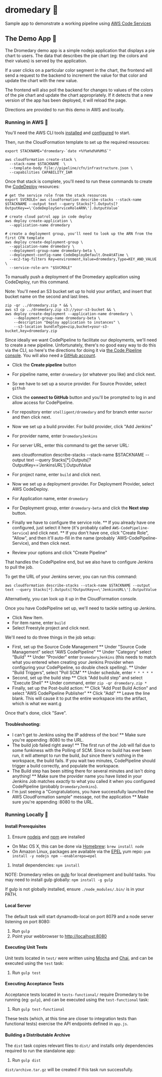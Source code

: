# dromedary :dromedary_camel:
Sample app to demonstrate a working pipeline using [AWS Code Services](https://aws.amazon.com/awscode/)

## The Demo App :dromedary_camel:

The Dromedary demo app is a simple nodejs application that displays a pie chart to users. The data that
describes the pie chart (eg: the colors and their values) is served by the application.

If a user clicks on a particular color segment in the chart, the frontend will send a request to the
backend to increment the value for that color and update the chart with the new value.

The frontend will also poll the backend for changes to values of the colors of the pie chart and update the chart
appropriately. If it detects that a new version of the app has been deployed, it will reload the page.

Directions are provided to run this demo in AWS and locally. 

### Running in AWS :dromedary_camel:

You'll need the AWS CLI tools [installed](https://aws.amazon.com/cli/) and [configured](http://docs.aws.amazon.com/cli/latest/userguide/cli-chap-getting-started.html) to start.

Then, run the CloudFormation template to set up the required resources:

    export STACKNAME="dromedary-`date +%Y%m%d%H%M%S`"

    aws cloudformation create-stack \
      --stack-name $STACKNAME  \
      --template-body file://pipeline/cfn/infrastructure.json \
      --capabilities CAPABILITY_IAM

Once that stack is complete, you'll need to run these commands to create the [CodeDeploy](https://aws.amazon.com/codedeploy/) resources:

    # get the service role from the stack resources
    export SVCROLE=`aws cloudformation describe-stacks --stack-name $STACKNAME --output text --query Stacks[*].Outputs[?OutputKey==\'CodeDeployServiceRoleARN\'].OutputValue`

    # create cloud patrol app in code deploy
    aws deploy create-application \
      --application-name dromedary

    # create a deployment group, you'll need to look up the ARN from the first CFN template
    aws deploy create-deployment-group \
      --application-name dromedary \
      --deployment-group-name dromedary-beta \
      --deployment-config-name CodeDeployDefault.OneAtATime \
      --ec2-tag-filters Key=environment,Value=dromedary,Type=KEY_AND_VALUE \
      --service-role-arn "$SVCROLE"

To manually push a deployment of the Dromedary application using CodeDeploy, run this command. 

Note: You'll need an S3 bucket set up to hold your artifact, and insert that bucket name on the second and last lines.

    zip -qr ../dromedary.zip * && \
    aws s3 cp ../dromedary.zip s3://your-s3-bucket && \
    aws deploy create-deployment --application-name dromedary \
        --deployment-group-name dromedary-beta \
        --description "Deploy application to instances" \
        --s3-location bundleType=zip,bucket=your-s3-bucket,key=dromedary.zip

Since ideally we want CodePipeline to facilitate our deployments, we'll need to create a new pipeline. Unfortunately, there's no good easy way to do this via the CLI, so here's the directions for doing it via [the Code Pipeline console](https://console.aws.amazon.com/codepipeline/home?region=us-east-1#/dashboard). You will also need a [GitHub account](https://www.github.com).

* Click the **Create pipeline** button
* For pipeline name, enter `dromedary` (or whatever you like) and click next.
* So we have to set up a source provider. For Source Provider, select `github`
* Click the **connect to GitHub** button and you'll be prompted to log in and allow access for CodePipeline.
* For repository enter `stelligent/dromedary` and for branch enter `master` and then click next.
* Now we set up a build provider. For build provider, click "Add Jenkins"
* For provider name, enter `DromedaryJenkins`
* For server URL, enter this command to get the server URL:

    aws cloudformation describe-stacks --stack-name $STACKNAME --output text --query Stacks[*].Outputs[?OutputKey==\'JenkinsURL\'].OutputValue

* For project name, enter `build` and click next.
* Now we set up a deployment provider. For Deployment Provider, select AWS CodeDeploy.
* For Application name, enter `dromedary`
* For Deployment group, enter `dromedary-beta` and click the **Next step** button.
* Finally we have to configure the service role. 
** If you already have one configured, just select it here (it's probably called `AWS-CodePipeline-Service`) and click next.
** If you don't have one, click "Create Role", "Allow", and then it'll auto-fill in the name (probably `AWS-CodePipeline-Service), and then click next.
* Review your options and click "Create Pipeline"

That handles the CodePipeline end, but we also have to configure Jenkins to pull the job.

To get the URL of your Jenkins server, you can run this command:

    aws cloudformation describe-stacks --stack-name $STACKNAME --output text --query Stacks[*].Outputs[?OutputKey==\'JenkinsURL\'].OutputValue

Alternatively, you can look up it up in the CloudFormation console.

Once you have CodePipeline set up, we'll need to tackle setting up Jenkins.

* Click New Item.
* For item name, enter `build`
* Select Freestyle project and click next.

We'll need to do three things in the job setup:

* First, set up the Source Code Management
** Under "Source Code Management" select "AWS CodePipeline"
** Under "Category" select "Build"
** Under "Provider" enter `DromedaryJenkins` (this needs to match what you entered when creating your Jenkins Provider when configuring your CodePipeline, so double check spelling).
** Under "Build Triggers", select "Poll SCM"
** Under schedule, enter `* * * * *`
* Second, set up the build step
** Click "Add build step" and select "Execute Shell"
** Under command, enter `zip -qr dromedary.zip *`
* Finally, set up the Post-build action:
** Click "Add Post Build Action" and select "AWS CodePipeline Publisher"
** Click "Add"
** Leave the line blank. This will cause it to put the entire workspace into the artifact, which is what we want.g

Once that's done, click "Save".
 
#### Troubleshooting:

* I can't get to Jenkins using the IP address of the box!
** Make sure you're appending :8080 to the URL.
* The build job failed right away!
** The first run of the Job will fail due to some funkiness with the Polling of SCM. Since no build has ever been run, it will attempt to run the build, _but_ since there's nothing in the workspace, the build fails. If you wait two minutes, CodePipeline should trigger a build correctly, and populate the workspace.
* The Build step has been sitting there for several minutes and isn't doing anything!
** Make sure the provider name you have listed in your Jenkins Job matches _exactly_ to what you called it when you configured CodePipeline (probably `DromedaryJenkins`).
* I'm just seeing a "Congratulations, you have successfully launched the AWS CloudFormation sample" message, not the application
** Make sure you're appending :8080 to the URL.


### Running Locally :dromedary_camel:

#### Install Prerequisites 

1. Ensure [nodejs](https://nodejs.org/) and [npm](https://www.npmjs.com/) are installed
  * On Mac OS X, this can be done via [Homebrew](http://brew.sh/): `brew install node`
  * On Amazon Linux, packages are available via the [EPEL](https://fedoraproject.org/wiki/EPEL) yum repo: `yum install -y nodejs npm --enablerepo=epel`
1. Install dependencies: `npm install`

NOTE: Dromedary relies on [gulp](http://gulpjs.com/) for local development and build tasks.
You may need to install gulp globally: `npm install -g gulp`

If gulp is not globally installed, ensure `./node_modules/.bin/` is in your PATH.

#### Local Server

The default task will start dynamodb-local on port 8079 and a node server listening on port 8080:

1. Run `gulp`
1. Point your webbrowser to [http://localhost:8080](http://localhost:8080)

#### Executing Unit Tests

Unit tests located in `test/` were written using [Mocha](https://mochajs.org/) and [Chai](http://chaijs.com/),
and can be executed using the `test` task:

1. Run `gulp test`

#### Executing Acceptance Tests

Acceptance tests located in `tests-functional/` require Dromedary to be running (eg: `gulp`), and can be
executed using the `test-functional` task:

1. Run `gulp test-functional`

These tests (which, at this time are closer to integration tests than functional tests) exercise the API
endpoints defined in `app.js`.

#### Building a Distributable Archive

The `dist` task copies relevant files to `dist/` and installs only dependencies required to run the standalone
app:

1. Run `gulp dist`

`dist/archive.tar.gz` will be created if this task run successfully.
